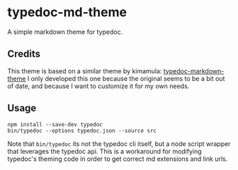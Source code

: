 # typedoc-md-theme
A simple markdown theme for typedoc.

## Credits
This theme is based on a similar theme by kimamula:
[typedoc-markdown-theme](https://github.com/kimamula/typedoc-markdown-theme)
I only developed this one because the original seems to be a bit out of date, and because 
I want to customize it for my own needs.

## Usage
```
npm install --save-dev typedoc
bin/typedoc --options typedoc.json --source src
```
Note that `bin/typedoc` its not the typedoc cli itself, but a node script wrapper that leverages the 
typedoc api. This is a workaround for modifying typedoc's theming code in order to get correct md
extensions and link urls.